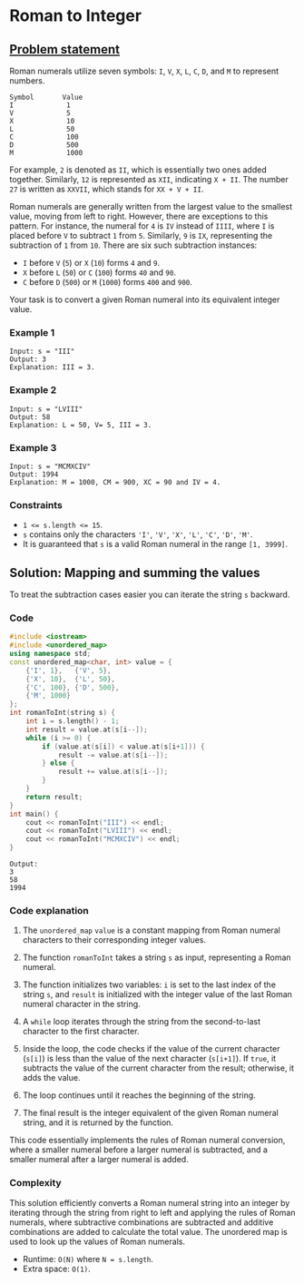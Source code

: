 # Roman to Integer

## [Problem statement](https://leetcode.com/problems/roman-to-integer/)

Roman numerals utilize seven symbols: `I`, `V`, `X`, `L`, `C`, `D`, and `M` to represent numbers. 

```text
Symbol       Value
I             1
V             5
X             10
L             50
C             100
D             500
M             1000
```

For example, `2` is denoted as `II`, which is essentially two ones added together. Similarly, `12` is represented as `XII`, indicating `X + II`. The number `27` is written as `XXVII`, which stands for `XX + V + II`.

Roman numerals are generally written from the largest value to the smallest value, moving from left to right. However, there are exceptions to this pattern. For instance, the numeral for `4` is `IV` instead of `IIII`, where `I` is placed before `V` to subtract `1` from `5`. Similarly, `9` is `IX`, representing the subtraction of `1` from `10`. There are six such subtraction instances:

- `I` before `V` (`5`) or `X` (`10`) forms `4` and `9`.
- `X` before `L` (`50`) or `C` (`100`) forms `40` and `90`.
- `C` before `D` (`500`) or `M` (`1000`) forms `400` and `900`.

Your task is to convert a given Roman numeral into its equivalent integer value. 

### Example 1
```text
Input: s = "III"
Output: 3
Explanation: III = 3.
```
### Example 2
```text
Input: s = "LVIII"
Output: 58
Explanation: L = 50, V= 5, III = 3.
```

### Example 3
```text
Input: s = "MCMXCIV"
Output: 1994
Explanation: M = 1000, CM = 900, XC = 90 and IV = 4.
``` 

### Constraints

* `1 <= s.length <= 15`.
* `s` contains only the characters `'I'`, `'V'`, `'X'`, `'L'`, `'C'`, `'D'`, `'M'`.
* It is guaranteed that `s` is a valid Roman numeral in the range `[1, 3999]`.

## Solution: Mapping and summing the values

To treat the subtraction cases easier you can iterate the string `s` backward.

### Code
```cpp
#include <iostream>
#include <unordered_map>
using namespace std;
const unordered_map<char, int> value = {
    {'I', 1},   {'V', 5},
    {'X', 10},  {'L', 50},
    {'C', 100}, {'D', 500},
    {'M', 1000}
};
int romanToInt(string s) {
    int i = s.length() - 1;
    int result = value.at(s[i--]);
    while (i >= 0) {
        if (value.at(s[i]) < value.at(s[i+1])) {
            result -= value.at(s[i--]); 
        } else {
            result += value.at(s[i--]);
        }
    }
    return result;
}
int main() {
    cout << romanToInt("III") << endl;
    cout << romanToInt("LVIII") << endl;
    cout << romanToInt("MCMXCIV") << endl;
}
```
```text
Output:
3
58
1994
```

### Code explanation

1. The `unordered_map` `value` is a constant mapping from Roman numeral characters to their corresponding integer values.

2. The function `romanToInt` takes a string `s` as input, representing a Roman numeral.

3. The function initializes two variables: `i` is set to the last index of the string `s`, and `result` is initialized with the integer value of the last Roman numeral character in the string.

3. A `while` loop iterates through the string from the second-to-last character to the first character.

4. Inside the loop, the code checks if the value of the current character (`s[i]`) is less than the value of the next character (`s[i+1]`). If `true`, it subtracts the value of the current character from the result; otherwise, it adds the value.

5. The loop continues until it reaches the beginning of the string.

6. The final result is the integer equivalent of the given Roman numeral string, and it is returned by the function.

This code essentially implements the rules of Roman numeral conversion, where a smaller numeral before a larger numeral is subtracted, and a smaller numeral after a larger numeral is added.

### Complexity
This solution efficiently converts a Roman numeral string into an integer by iterating through the string from right to left and applying the rules of Roman numerals, where subtractive combinations are subtracted and additive combinations are added to calculate the total value. The unordered map is used to look up the values of Roman numerals. 

* Runtime: `O(N)` where `N = s.length`.
* Extra space: `O(1)`.



